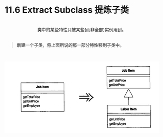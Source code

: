 # 11.6 Extract Subclass 提炼子类

<br>

<center>类中的某些特性只被某些(而非全部)实例用到。</center>

<br>

> **新建一个子类，将上面所说的那一部分特性移到子类中。**

<br>

![image-20211001094441248](https://raw.githubusercontent.com/huxiaoning/img/master/image-20211001094441248.png)

<br>

